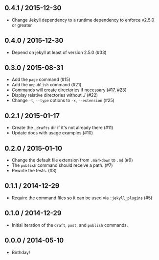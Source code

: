 ## 0.4.1 / 2015-12-30

  * Change Jekyll dependency to a runtime dependency to enforce v2.5.0 or greater

## 0.4.0 / 2015-12-30

  * Depend on jekyll at least of version 2.5.0 (#33)

## 0.3.0 / 2015-08-31

  * Add the `page` command (#15)
  * Add the `unpublish` command (#21)
  * Commands will create directories if necessary (#17, #23)
  * Display relative directories without ./ (#22)
  * Change `-t`, `--type` options to `-x`, `--extension` (#25)

## 0.2.1 / 2015-01-17

  * Create the `_drafts` dir if it's not already there (#11)
  * Update docs with usage examples (#10)

## 0.2.0 / 2015-01-10

  * Change the default file extension from `.markdown` to `.md` (#9)
  * The `publish` command should receive a path. (#7)
  * Rewrite the tests. (#3)

## 0.1.1 / 2014-12-29

  * Require the command files so it can be used via `:jekyll_plugins` (#5)

## 0.1.0 / 2014-12-29

  * Initial iteration of the `draft`, `post`, and `publish` commands.

## 0.0.0 / 2014-05-10

  * Birthday!
